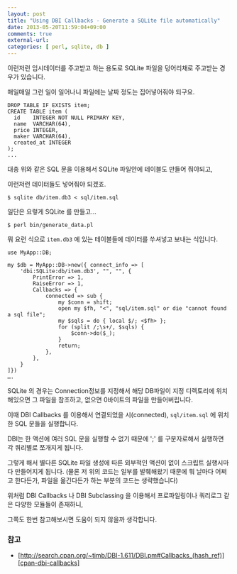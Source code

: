 ```yaml
---
layout: post
title: "Using DBI Callbacks - Generate a SQLite file automatically"
date: 2013-05-20T11:59:04+09:00
comments: true
external-url: 
categories: [ perl, sqlite, db ]
---
```


 이런저런 임시데이터를 주고받고 하는 용도로 SQLite 파일을 덩어리채로 주고받는 경우가 있습니다.

매일매일 그런 일이 일어나니 파일에는 날짜 정도는 집어넣어줘야 되구요.

```
DROP TABLE IF EXISTS item;
CREATE TABLE item (
  id    INTEGER NOT NULL PRIMARY KEY,
  name  VARCHAR(64),
  price INTEGER,
  maker VARCHAR(64),
  created_at INTEGER
);
...
```

대충 위와 같은 SQL 문을 이용해서 SQLite 파일안에 테이블도 만들어 줘야되고,

이런저런 데이터들도 넣어줘야 되겠죠.

```
$ sqlite db/item.db3 < sql/item.sql
```

일단은 요렇게 SQLite 를 만들고…

```
$ perl bin/generate_data.pl
```

뭐 요런 식으로 `item.db3` 에 있는 테이블들에 데이터를 쑤셔넣고 보내는 식입니다.

```
use MyApp::DB;

my $db = MyApp::DB->new({ connect_info => [
    'dbi:SQLite:db/item.db3', "", "", {
    	PrintError => 1,
    	RaiseError => 1,
    	Callbacks => {
    		connected => sub {
    			my $conn = shift;
    			open my $fh, "<", "sql/item.sql" or die "cannot found a sql file";
    			my $sqls = do { local $/; <$fh> };
    			for (split /;\s+/, $sqls) {
    				$conn->do($_);
    			}
    			return;
    		},
    	},
    }
]})
….
```

SQLite 의 경우는 Connection정보를 지정해서 해당 DB파일이 지정 디렉토리에 위치해있으면 그 파일을 참조하고,
없으면 0바이트의 파일을 만들어버립니다.

이때 DBI Callbacks 를 이용해서 연결되었을 시(connected), `sql/item.sql` 에 위치한 SQL 문들을 실행합니다.

DBI는 한 액션에 여러 SQL 문을 실행할 수 없기 때문에 ';' 를 구분자로해서 실행하면 각 쿼리별로 쪼개지게 됩니다.

그렇게 해서 별다른 SQLite 파일 생성에 따른 외부적인 액션이 없이 스크립트 실행시마다 만들어지게 됩니다.
(물론 저 위의 코드는 일부를 발췌해왔기 때문에 뭐 날마다 어쩌고 한다든가, 파일을 옮긴다든가 하는 부분의 코드는 생략했습니다)

위처럼 DBI Callbacks 나 DBI Subclassing 을 이용해서 프로파일링이나 쿼리로그 같은 다양한 모듈들이 존재하니,

그쪽도 한번 참고해보시면 도움이 되지 않을까 생각합니다.

### 참고

- [http://search.cpan.org/~timb/DBI-1.611/DBI.pm#Callbacks_(hash_ref)][cpan-dbi-callbacks]

[cpan-dbi-callbacks]: http://search.cpan.org/~timb/DBI-1.611/DBI.pm#Callbacks_(hash_ref)